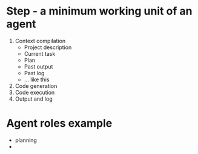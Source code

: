 <!-- ---
!-- title: 2024-12-27 17:10:17
!-- author: Yusuke Watanabe
!-- date: /home/ywatanabe/.dotfiles/.emacs.d/lisp/elmo/elisp/elmo/dev.md
!-- --- -->

# Step - a minimum working unit of an agent
1. Context compilation
   - Project description
   - Current task
   - Plan
   - Past output
   - Past log
   - ... like this
2. Code generation
3. Code execution
4. Output and log

# Agent roles example
- planning
- 